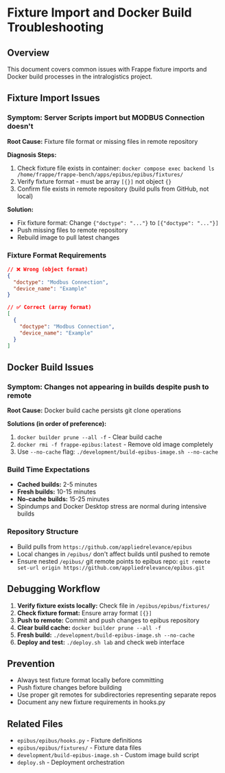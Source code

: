 # Fixture Import and Docker Build Troubleshooting

## Overview
This document covers common issues with Frappe fixture imports and Docker build processes in the intralogistics project.

## Fixture Import Issues

### Symptom: Server Scripts import but MODBUS Connection doesn't
**Root Cause:** Fixture file format or missing files in remote repository

**Diagnosis Steps:**
1. Check fixture file exists in container: `docker compose exec backend ls /home/frappe/frappe-bench/apps/epibus/epibus/fixtures/`
2. Verify fixture format - must be array `[{}]` not object `{}`
3. Confirm file exists in remote repository (build pulls from GitHub, not local)

**Solution:**
- Fix fixture format: Change `{"doctype": "..."}` to `[{"doctype": "..."}]`
- Push missing files to remote repository
- Rebuild image to pull latest changes

### Fixture Format Requirements
```json
// ❌ Wrong (object format)
{
  "doctype": "Modbus Connection",
  "device_name": "Example"
}

// ✅ Correct (array format)
[
  {
    "doctype": "Modbus Connection", 
    "device_name": "Example"
  }
]
```

## Docker Build Issues

### Symptom: Changes not appearing in builds despite push to remote
**Root Cause:** Docker build cache persists git clone operations

**Solutions (in order of preference):**
1. `docker builder prune --all -f` - Clear build cache
2. `docker rmi -f frappe-epibus:latest` - Remove old image completely
3. Use `--no-cache` flag: `./development/build-epibus-image.sh --no-cache`

### Build Time Expectations
- **Cached builds:** 2-5 minutes
- **Fresh builds:** 10-15 minutes  
- **No-cache builds:** 15-25 minutes
- Spindumps and Docker Desktop stress are normal during intensive builds

### Repository Structure
- Build pulls from `https://github.com/appliedrelevance/epibus` 
- Local changes in `/epibus/` don't affect builds until pushed to remote
- Ensure nested `/epibus/` git remote points to epibus repo: `git remote set-url origin https://github.com/appliedrelevance/epibus.git`

## Debugging Workflow

1. **Verify fixture exists locally:** Check file in `/epibus/epibus/fixtures/`
2. **Check fixture format:** Ensure array format `[{}]`
3. **Push to remote:** Commit and push changes to epibus repository  
4. **Clear build cache:** `docker builder prune --all -f`
5. **Fresh build:** `./development/build-epibus-image.sh --no-cache`
6. **Deploy and test:** `./deploy.sh lab` and check web interface

## Prevention
- Always test fixture format locally before committing
- Push fixture changes before building
- Use proper git remotes for subdirectories representing separate repos
- Document any new fixture requirements in hooks.py

## Related Files
- `epibus/epibus/hooks.py` - Fixture definitions
- `epibus/epibus/fixtures/` - Fixture data files  
- `development/build-epibus-image.sh` - Custom image build script
- `deploy.sh` - Deployment orchestration
